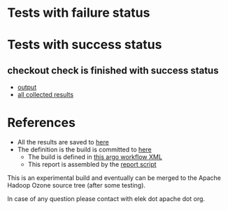 # Tests with failure status


# Tests with success status

## checkout check is finished with success status

   * [output](https://raw.githubusercontent.com/elek/ozone-ci-q4/master/pr/pr-hdds-1643-bnlj2/checkout/output.log)
   * [all collected results](https://github.com/elek/ozone-ci-q4/tree/master/pr/pr-hdds-1643-bnlj2/checkout)




# References

 * All the results are saved to [here](https://github.com/elek/ozone-ci-q4/tree/master/pr/pr-hdds-1643-bnlj2/)
 * The definition is the build is committed to [here](https://github.com/elek/argo-ozone)
    * The build is defined in [this argo workflow XML](https://github.com/elek/argo-ozone/blob/master/ozone-build.yaml)
    * This report is assembled by the [report script](https://github.com/elek/argo-ozone/blob/master/scripts/report.sh)

This is an experimental build and eventually can be merged to the Apache Hadoop Ozone source tree (after some testing).

In case of any question please contact with elek dot apache dot org.
